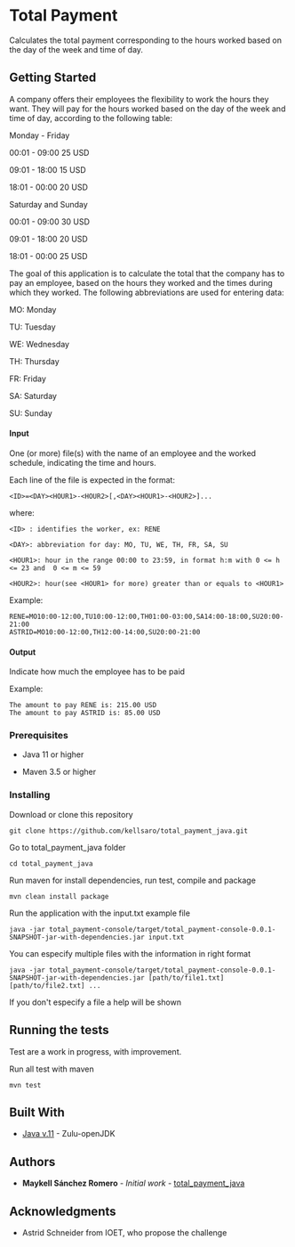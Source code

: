 # Total Payment 

Calculates the total payment corresponding to the hours worked based on the day of the week and time of day.

## Getting Started

A company offers their employees the flexibility to work the hours they want. 
They will pay for the hours worked based on the day of the week and time of day, 
according to the following table:

Monday - Friday

00:01 - 09:00 25 USD

09:01 - 18:00 15 USD

18:01 - 00:00 20 USD

Saturday and Sunday

00:01 - 09:00 30 USD

09:01 - 18:00 20 USD

18:01 - 00:00 25 USD

The goal of this application is to calculate the total that the company has to pay an employee, 
based on the hours they worked and the times during which they worked. 
The following abbreviations are used for entering data:

MO: Monday

TU: Tuesday

WE: Wednesday

TH: Thursday

FR: Friday

SA: Saturday

SU: Sunday

#### Input 

One (or more) file(s) with the name of an employee and the worked schedule, indicating the time and hours. 

Each line of the file is expected in the format:

```
<ID>=<DAY><HOUR1>-<HOUR2>[,<DAY><HOUR1>-<HOUR2>]...
```

where:

```
<ID> : identifies the worker, ex: RENE

<DAY>: abbreviation for day: MO, TU, WE, TH, FR, SA, SU 

<HOUR1>: hour in the range 00:00 to 23:59, in format h:m with 0 <= h <= 23 and  0 <= m <= 59

<HOUR2>: hour(see <HOUR1> for more) greater than or equals to <HOUR1>
```

Example:

```
RENE=MO10:00-12:00,TU10:00-12:00,TH01:00-03:00,SA14:00-18:00,SU20:00-21:00
ASTRID=MO10:00-12:00,TH12:00-14:00,SU20:00-21:00
```

#### Output 

Indicate how much the employee has to be paid

Example:

```
The amount to pay RENE is: 215.00 USD
The amount to pay ASTRID is: 85.00 USD 
```

### Prerequisites

- Java 11 or higher

- Maven 3.5 or higher

### Installing

Download or clone this repository

```
git clone https://github.com/kellsaro/total_payment_java.git
```

Go to total_payment_java folder

```
cd total_payment_java
```


Run maven for install dependencies, run test, compile and package

```
mvn clean install package
```


Run the application with the input.txt example file

```
java -jar total_payment-console/target/total_payment-console-0.0.1-SNAPSHOT-jar-with-dependencies.jar input.txt 
```


You can especify multiple files with the information in right format

```
java -jar total_payment-console/target/total_payment-console-0.0.1-SNAPSHOT-jar-with-dependencies.jar [path/to/file1.txt] [path/to/file2.txt] ...
```

If you don't especify a file a help will be shown

## Running the tests

Test are a work in progress, with improvement.

Run all test with maven

```
mvn test
```

## Built With

* [Java v.11](https://www.azul.com/downloads/zulu/) - Zulu-openJDK

## Authors

* **Maykell Sánchez Romero** - *Initial work* - [total_payment_java](https://github.com/kellsaro/total_payment_java.git)


## Acknowledgments

* Astrid Schneider from IOET, who propose the challenge


